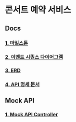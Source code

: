 # 콘서트 예약 서비스

## Docs
### [1. 마일스톤](https://github.com/mingj7235/concert/blob/main/docs/01_Milestone.md)
### [2. 이벤트 시퀀스 다이어그램](https://github.com/mingj7235/concert/blob/main/docs/02_EventSequence.md)
### [3. ERD](https://github.com/mingj7235/concert/blob/main/docs/03_ERD.md)
### [4. API 명세 문서](https://github.com/mingj7235/concert/blob/main/docs/04_API_document.md)

## Mock API
### [1. Mock API Controller](https://github.com/mingj7235/concert/blob/main/src/main/kotlin/com/hhplus/concert/presentation/ConcertReservationMockController.kt)